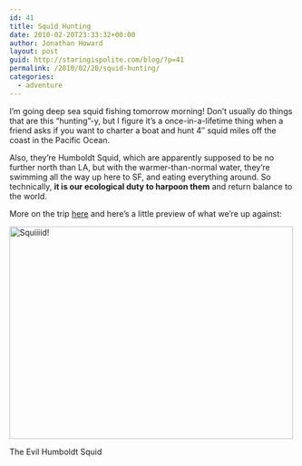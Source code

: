 ```yaml
---
id: 41
title: Squid Hunting
date: 2010-02-20T23:33:32+00:00
author: Jonathan Howard
layout: post
guid: http://staringispolite.com/blog/?p=41
permalink: /2010/02/20/squid-hunting/
categories:
  - adventure
---
```

I&#8217;m going deep sea squid fishing tomorrow morning! Don&#8217;t usually do things that are this &#8220;hunting&#8221;-y, but I figure it&#8217;s a once-in-a-lifetime thing when a friend asks if you want to charter a boat and hunt 4&#8243; squid miles off the coast in the Pacific Ocean.

Also, they&#8217;re Humboldt Squid, which are apparently supposed to be no further north than LA, but with the warmer-than-normal water, they&#8217;re swimming all the way up here to SF, and eating everything around. So technically, **it is our ecological duty to harpoon them** and return balance to the world.

More on the trip [here](http://www.hulicat.com/fishing/squid.html "here") and here&#8217;s a little preview of what we&#8217;re up against:

<div class="wp-caption aligncenter" style="width: 510px">
  <img title="Squiiiid!" src="http://farm5.static.flickr.com/4071/4375294706_323b9eb7f3.jpg" alt="Squiiiid!" width="500" height="375" />
  
  <p class="wp-caption-text">
    The Evil Humboldt Squid
  </p>
</div>